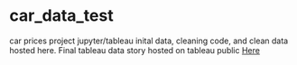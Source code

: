 # car_data_test
car prices project jupyter/tableau
inital data, cleaning code, and clean data hosted here.
Final tableau data story hosted on tableau public 
[Here](https://public.tableau.com/app/profile/devin.sweet3847/viz/Cardatabook/cardata)
